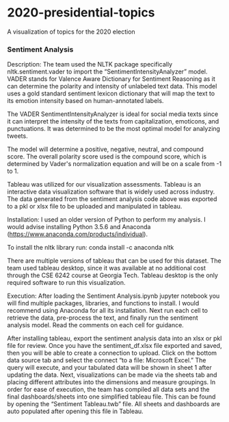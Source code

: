 # 2020-presidential-topics
A visualization of topics for the 2020 election





### Sentiment Analysis 

Description:
The team used the NLTK package specifically nltk.sentiment.vader to import the “SentimentIntensityAnalyzer” model.  VADER stands for Valence Aware Dictionary for Sentiment Reasoning as it can determine the polarity and intensity of unlabeled text data. This model uses a gold standard sentiment lexicon dictionary that will map the text to its emotion intensity based on human-annotated labels.

The VADER SentimentIntensityAnalyzer is ideal for social media texts since it can interpret the intensity of the texts from capitalization, emoticons, and punctuations. It was determined to be the most optimal model for analyzing tweets.

The model will determine a positive, negative, neutral, and compound score. The overall polarity score used is the compound score, which is determined by Vader's normalization equation and will be on a scale from -1 to 1.

Tableau was utilized for our visualization assessments. Tableau is an interactive data visualization software that is widely used across industry. The data generated from the sentiment analysis code above was exported to a pkl or xlsx file to be uploaded and manipulated in tableau.

Installation:
I used an older version of Python to perform my analysis. I would advise installing Python 3.5.6 and Anaconda (https://www.anaconda.com/products/individual). 

To install the nltk library run: 
conda install -c anaconda nltk

There are multiple versions of tableau that can be used for this dataset. The team used tableau desktop, since it was available at no additional cost through the CSE 6242 course at Georgia Tech. Tableau desktop is the only required software to run this visualization. 

Execution:
After loading the Sentiment Analysis.ipynb jupyter notebook you will find multiple packages, libraries, and functions to install. I would recommend using Anaconda for all its installation. Next run each cell to retrieve the data, pre-process the text, and finally run the sentiment analysis model. Read the comments on each cell for guidance.

After installing tableau, export the sentiment analysis data into an xlsx or pkl file for review. Once you have the sentiment_df.xlsx file exported and saved, then you will be able to create a connection to upload. Click on the bottom data source tab and select the connect “to a file: Microsoft Excel.” The query will execute, and your tabulated data will be shown in sheet 1 after updating the data. Next, visualizations can be made via the sheets tab and placing different attributes into the dimensions and measure groupings. In order for ease of execution, the team has compiled all data sets and the final dashboards/sheets into one simplified tableau file. This can be found by opening the “Sentiment Tableau.twb” file. All sheets and dashboards are auto populated after opening this file in Tableau.
